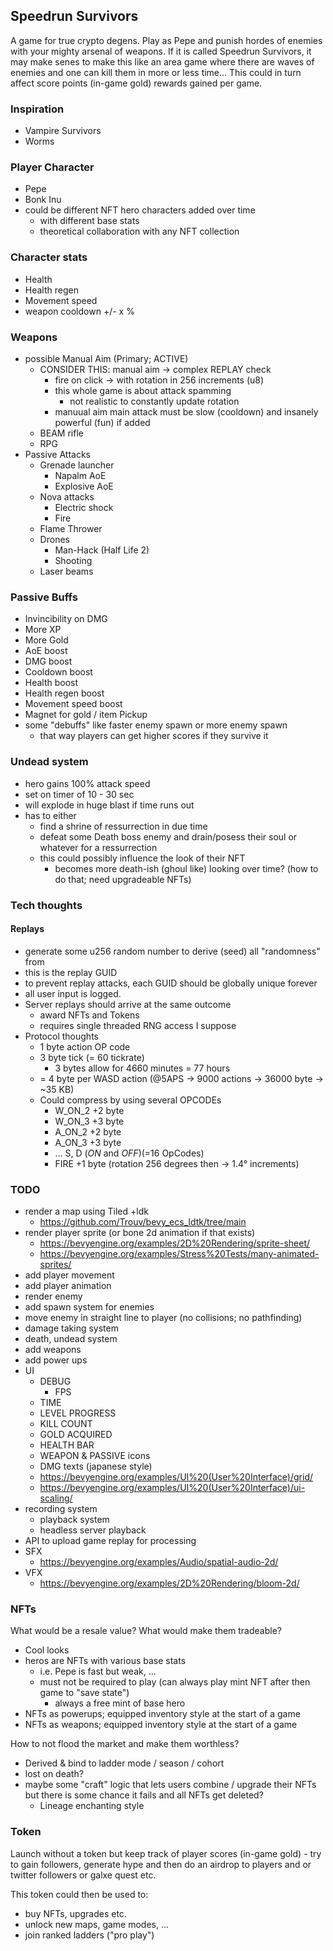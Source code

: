 ## Speedrun Survivors

A game for true crypto degens. Play as Pepe and punish hordes of enemies with your mighty arsenal of weapons. If it is called Speedrun Survivors, it may make senes to make this like an area game where there are waves of enemies and one can kill them in more or less time... This could in turn affect score points (in-game gold) rewards gained per game.



### Inspiration
- Vampire Survivors
- Worms


### Player Character
- Pepe
- Bonk Inu
- could be different NFT hero characters added over time
  - with different base stats
  - theoretical collaboration with any NFT collection


### Character stats
- Health
- Health regen
- Movement speed
- weapon cooldown +/- x %


### Weapons
- possible Manual Aim (Primary; ACTIVE)
    - CONSIDER THIS: manual aim -> complex REPLAY check
        - fire on click -> with rotation in 256 increments (u8)
        - this whole game is about attack spamming
            - not realistic to constantly update rotation
        -  manuual aim main attack must be slow (cooldown) and insanely powerful (fun) if added
    - BEAM rifle
    - RPG
- Passive Attacks
    - Grenade launcher
        - Napalm AoE
        - Explosive AoE
    - Nova attacks
        - Electric shock
        - Fire
    - Flame Thrower
    - Drones
        - Man-Hack (Half Life 2)
        - Shooting
    - Laser beams


### Passive Buffs
- Invincibility on DMG
- More XP
- More Gold
- AoE boost
- DMG boost
- Cooldown boost
- Health boost
- Health regen boost
- Movement speed boost
- Magnet for gold / item Pickup
- some "debuffs" like faster enemy spawn or more enemy spawn
    - that way players can get higher scores if they survive it


### Undead system
- hero gains 100% attack speed
- set on timer of 10 - 30 sec
- will explode in huge blast if time runs out
- has to either
    - find a shrine of ressurrection in due time
    - defeat some Death boss enemy and drain/posess their soul or whatever for a ressurrection
    - this could possibly influence the look of their NFT
        - becomes more death-ish (ghoul like) looking over time? (how to do that; need upgradeable NFTs)


### Tech thoughts


#### Replays
- generate some u256 random number to derive (seed) all "randomness" from
- this is the replay GUID
- to prevent replay attacks, each GUID should be globally unique forever
- all user input is logged.
- Server replays should arrive at the same outcome
    - award NFTs and Tokens
    - requires single threaded RNG access I suppose
- Protocol thoughts
    - 1 byte action OP code
    - 3 byte tick (= 60 tickrate)
        - 3 bytes allow for 4660 minutes = 77 hours
    - = 4 byte per WASD action (@5APS -> 9000 actions -> 36000 byte -> ~35 KB)
    - Could compress by using several OPCODEs
        - W_ON_2 +2 byte
        - W_ON_3 +3 byte
        - A_ON_2 +2 byte
        - A_ON_3 +3 byte
        - ... S, D (_ON_ and _OFF_)(=16 OpCodes)
        - FIRE +1 byte (rotation 256 degrees then -> 1.4° increments)


### TODO
- render a map using Tiled +ldk
    - https://github.com/Trouv/bevy_ecs_ldtk/tree/main
- render player sprite (or bone 2d animation if that exists)
    - https://bevyengine.org/examples/2D%20Rendering/sprite-sheet/
    - https://bevyengine.org/examples/Stress%20Tests/many-animated-sprites/
- add player movement
- add player animation
- render enemy
- add spawn system for enemies
- move enemy in straight line to player (no collisions; no pathfinding)
- damage taking system
- death, undead system
- add weapons
- add power ups
- UI
    - DEBUG
        - FPS
    - TIME
    - LEVEL PROGRESS
    - KILL COUNT
    - GOLD ACQUIRED
    - HEALTH BAR
    - WEAPON & PASSIVE icons
    - DMG texts (japanese style)
    - https://bevyengine.org/examples/UI%20(User%20Interface)/grid/
    - https://bevyengine.org/examples/UI%20(User%20Interface)/ui-scaling/
- recording system
    - playback system
    - headless server playback
- API to upload game replay for processing
- SFX
    - https://bevyengine.org/examples/Audio/spatial-audio-2d/
- VFX
    - https://bevyengine.org/examples/2D%20Rendering/bloom-2d/


### NFTs
What would be a resale value? What would make them tradeable?

- Cool looks
- heros are NFTs with various base stats
    - i.e. Pepe is fast but weak, ...
    - must not be required to play (can always play mint NFT after then game to "save state")
        - always a free mint of base hero
- NFTs as powerups; equipped inventory style at the start of a game
- NFTs as weapons; equipped inventory style at the start of a game


How to not flood the market and make them worthless?

- Derived & bind to ladder mode / season / cohort
- lost on death?
- maybe some "craft" logic that lets users combine / upgrade their NFTs but there is some chance it fails and all NFTs get deleted?
    - Lineage enchanting style


### Token
Launch without a token but keep track of player scores (in-game gold) - try to gain followers, generate hype and then do an airdrop to players and or twitter followers or galxe quest etc.

This token could then be used to:
- buy NFTs, upgrades etc.
- unlock new maps, game modes, ...
- join ranked ladders ("pro play")